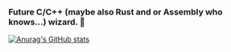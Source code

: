 ### Future C/C++ (maybe also Rust and or Assembly who knows...) wizard. 👋  
[![Anurag's GitHub stats](https://github-readme-stats.vercel.app/api?username=Sampie159&theme=radical)](https://github.com/anuraghazra/github-readme-stats)

<!--
**Sampie159/Sampie159** is a ✨ _special_ ✨ repository because its `README.md` (this file) appears on your GitHub profile.

Here are some ideas to get you started:

- 🔭 I’m currently working on ...
- 🌱 I’m currently learning ...
- 👯 I’m looking to collaborate on ...
- 🤔 I’m looking for help with ...
- 💬 Ask me about ...
- 📫 How to reach me: ...
- 😄 Pronouns: ...
- ⚡ Fun fact: ...
-->

